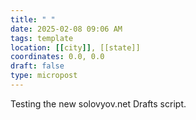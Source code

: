 ```yaml
---
title: " "
date: 2025-02-08 09:06 AM
tags: template
location: [[city]], [[state]]
coordinates: 0.0, 0.0
draft: false
type: micropost
---
```

Testing the new solovyov.net Drafts script.